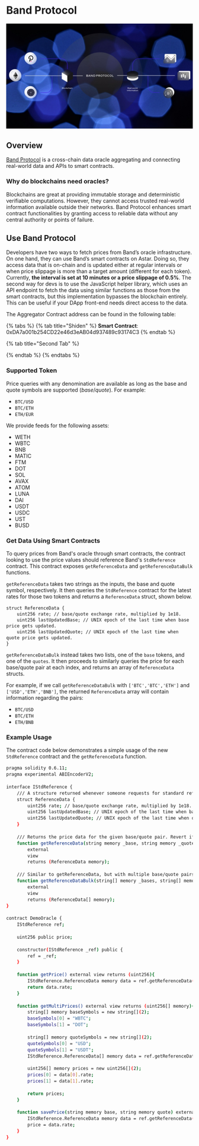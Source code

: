 # Band Protocol

![](<../../.gitbook/assets/image (111).png>)

## Overview

[Band Protocol](https://bandprotocol.com/) is a cross-chain data oracle aggregating and connecting real-world data and APIs to smart contracts.

### Why do blockchains need oracles?

Blockchains are great at providing immutable storage and deterministic verifiable computations. However, they cannot access trusted real-world information available outside their networks. Band Protocol enhances smart contract functionalities by granting access to reliable data without any central authority or points of failure.

## Use Band Protocol

Developers have two ways to fetch prices from Band’s oracle infrastructure. On one hand, they can use Band’s smart contracts on Astar. Doing so, they access data that is on-chain and is updated either at regular intervals or when price slippage is more than a target amount (different for each token). Currently, **the interval is set at 10 minutes or a price slippage of 0.5%**. The second way for devs is to use the JavaScript helper library, which uses an API endpoint to fetch the data using similar functions as those from the smart contracts, but this implementation bypasses the blockchain entirely. This can be useful if your DApp front-end needs direct access to the data.

The Aggregator Contract address can be found in the following table:

{% tabs %}
{% tab title="Shiden" %}
**Smart Contract**: 0xDA7a001b254CD22e46d3eAB04d937489c93174C3
{% endtab %}

{% tab title="Second Tab" %}

{% endtab %}
{% endtabs %}

### Supported Token

Price queries with any denomination are available as long as the base and quote symbols are supported (_base_/_quote_). For example:

* `BTC/USD`
* `BTC/ETH`
* `ETH/EUR`

We provide feeds for the following assets:

* WETH&#x20;
* WBTC
* BNB&#x20;
* MATIC&#x20;
* FTM&#x20;
* DOT&#x20;
* SOL&#x20;
* AVAX&#x20;
* ATOM&#x20;
* LUNA&#x20;
* DAI&#x20;
* USDT&#x20;
* USDC&#x20;
* UST&#x20;
* BUSD

### Get Data Using Smart Contracts

To query prices from Band's oracle through smart contracts, the contract looking to use the price values should reference Band's `StdReference` contract. This contract exposes `getReferenceData`  and `getReferenceDataBulk` functions.

`getReferenceData` takes two strings as the inputs, the base and quote symbol, respectively. It then queries the `StdReference` contract for the latest rates for those two tokens and returns a `ReferenceData` struct, shown below.

```
struct ReferenceData {
    uint256 rate; // base/quote exchange rate, multiplied by 1e18.
    uint256 lastUpdatedBase; // UNIX epoch of the last time when base price gets updated.
    uint256 lastUpdatedQuote; // UNIX epoch of the last time when quote price gets updated.
}
```

`getReferenceDataBulk` instead takes two lists, one of the `base` tokens, and one of the `quotes`. It then proceeds to similarly queries the price for each base/quote pair at each index, and returns an array of `ReferenceData` structs.

For example, if we call `getReferenceDataBulk` with `['BTC','BTC','ETH']` and `['USD','ETH','BNB']`, the returned `ReferenceData` array will contain information regarding the pairs:

* `BTC/USD`
* `BTC/ETH`
* `ETH/BNB`

### **Example Usage**

The contract code below demonstrates a simple usage of the new `StdReference` contract and the `getReferenceData` function.

```bash
pragma solidity 0.6.11;
pragma experimental ABIEncoderV2;

interface IStdReference {
    /// A structure returned whenever someone requests for standard reference data.
    struct ReferenceData {
        uint256 rate; // base/quote exchange rate, multiplied by 1e18.
        uint256 lastUpdatedBase; // UNIX epoch of the last time when base price gets updated.
        uint256 lastUpdatedQuote; // UNIX epoch of the last time when quote price gets updated.
    }

    /// Returns the price data for the given base/quote pair. Revert if not available.
    function getReferenceData(string memory _base, string memory _quote)
        external
        view
        returns (ReferenceData memory);

    /// Similar to getReferenceData, but with multiple base/quote pairs at once.
    function getReferenceDataBulk(string[] memory _bases, string[] memory _quotes)
        external
        view
        returns (ReferenceData[] memory);
}

contract DemoOracle {
    IStdReference ref;

    uint256 public price;

    constructor(IStdReference _ref) public {
        ref = _ref;
    }

    function getPrice() external view returns (uint256){
        IStdReference.ReferenceData memory data = ref.getReferenceData("BTC","USD");
        return data.rate;
    }

    function getMultiPrices() external view returns (uint256[] memory){
        string[] memory baseSymbols = new string[](2);
        baseSymbols[0] = "WBTC";
        baseSymbols[1] = "DOT";

        string[] memory quoteSymbols = new string[](2);
        quoteSymbols[0] = "USD";
        quoteSymbols[1] = "USDT";
        IStdReference.ReferenceData[] memory data = ref.getReferenceDataBulk(baseSymbols,quoteSymbols);

        uint256[] memory prices = new uint256[](2);
        prices[0] = data[0].rate;
        prices[1] = data[1].rate;

        return prices;
    }

    function savePrice(string memory base, string memory quote) external {
        IStdReference.ReferenceData memory data = ref.getReferenceData(base,quote);
        price = data.rate;
    }
}
```

